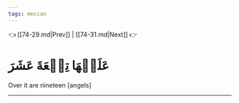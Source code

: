 ```yaml
---
tags: meccan
---
```


👈 [[74-29.md|Prev]] | [[74-31.md|Next]] 👉

# عَلَيۡهَا تِسۡعَةَ عَشَرَ

Over it are nineteen [angels]

---

